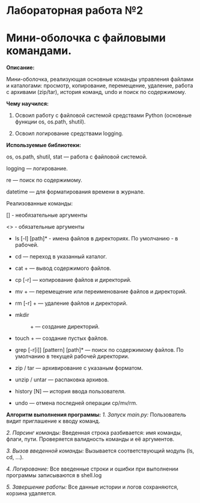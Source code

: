 # Лабораторная работа №2

# Мини-оболочка с файловыми командами.

**Описание:**

Мини-оболочка, реализующая основные команды управления файлами и каталогами: просмотр, копирование, перемещение, удаление, работа с архивами (zip/tar), история команд, undo и поиск по содержимому.

**Чему научился:**

1. Освоил работу с файловой системой средствами Python (основные функции os, os.path, shutil).

2. Освоил логирование средствами logging.

**Используемые библиотеки:**

os, os.path, shutil, stat — работа с файловой системой.

logging — логирование.

re — поиск по содержимому.

datetime — для форматирования времени в журнале.

Реализованные команды:

[] - необязательные аргументы

<> - обязательные аргументы

- ls [-l] [path]* - имена файлов в директориях. По умолчанию - в рабочей.

- cd <path> — переход в указанный каталог.

- cat <file>+ — вывод содержимого файлов.

- cp [-r] <src> <dest> — копирование файлов и директорий.

- mv <src>+ <dest> — перемещение или переименование файлов и директорий.

- rm [-r] <path>+ — удаление файлов и директорий.

- mkdir <dir>+ — создание директорий.

- touch <file>+ — создание пустых файлов.

- grep [-r[i]] [pattern] [path]* — поиск по содержимому файлов. По умолчанию в текущей рабочей директории.

- zip / tar <folder> <archive> — архивирование с указаным форматом.

- unzip / untar <archive> — распаковка архивов.

- history [N] — история ввода пользователя.

- undo — отмена последней операции cp/mv/rm.


**Алгоритм выполнения программы:**
*1. Запуск main.py:*
Пользователь видит приглашение к вводу команд.

*2. Парсинг команды:*
Введенная строка разбивается: имя команды, флаги, пути.
Проверяется валидность команды и её аргументов.

*3. Вызов введенной команды:*
Вызывается соответствующий модуль (ls, cd, ...).


*4. Логирование:*
Все введенные строки и ошибки при выполнении программы записываются в shell.log


*5. Завершение работы:*
Все данные истории и логов сохраняются, корзина удаляется.
